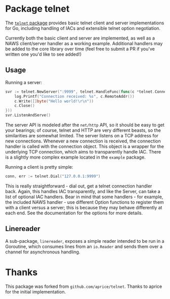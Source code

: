 # Package telnet

The [`telnet` package](http://godoc.org/github.com/matjam/telnet) provides basic
telnet client and server implementations for Go, including handling of IACs and
extensible telnet option negotiation.

Currently both the basic client and server are implemented, as well as a NAWS
client/server handler as a working example. Additional handlers may be added to
the core library over time (feel free to submit a PR if you've written one you'd
like to see added!)

## Usage

Running a server:

```go
svr := telnet.NewServer(":9999", telnet.HandleFunc(func(c *telnet.Connection){
	log.Printf("Connection received: %s", c.RemoteAddr())
	c.Write([]byte("Hello world!\r\n"))
	c.Close()
}))
svr.ListenAndServe()
```

The server API is modeled after the `net/http` API, so it should be easy to get
your bearings; of course, telnet and HTTP are very different beasts, so the
similarities are somewhat limited. The server listens on a TCP address for new
connections. Whenever a new connection is received, the connection handler is
called with the connection object. This object is a wrapper for the underlying
TCP connection, which aims to transparently handle IAC. There is a slightly
more complex example located in the `example` package.

Running a client is pretty simple:

```go
conn, err := telnet.Dial("127.0.0.1:9999")
```

This is really straightforward - dial out, get a telnet connection handler back.
Again, this handles IAC transparently, and like the Server, can take a list of
optional IAC handlers. Bear in mind that some handlers - for example, the
included NAWS handler - use different Option functions to register them with a
client versus a server; this is because they may behave differently at each end.
See the documentation for the options for more details.

## Linereader

A sub-package, `linereader`, exposes a simple reader intended to be run in a
Goroutine, which consumes lines from an `io.Reader` and sends them over a
channel for asynchronous handling.

# Thanks

This package was forked from `github.com/aprice/telnet`. Thanks to aprice for
the initial implementation.
